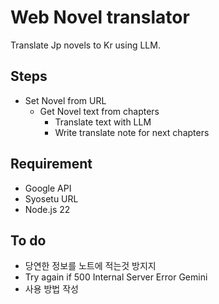 # Web Novel translator

Translate Jp novels to Kr using LLM.

## Steps

- Set Novel from URL
  - Get Novel text from chapters
    - Translate text with LLM
    - Write translate note for next chapters

## Requirement

- Google API
- Syosetu URL
- Node.js 22

## To do

- 당연한 정보를 노트에 적는것 방지지
- Try again if 500 Internal Server Error Gemini
- 사용 방법 작성
